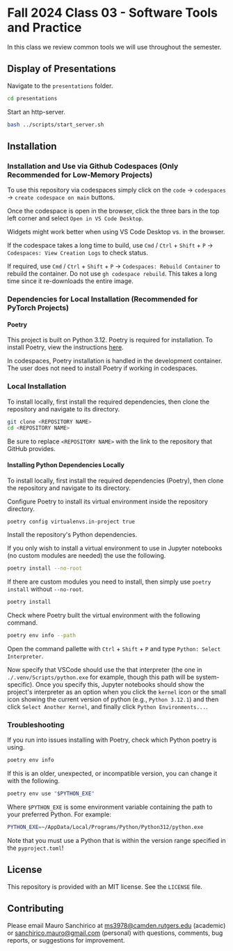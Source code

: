 # Fall 2024 Class 03 - Software Tools and Practice

In this class we review common tools we will use throughout the semester.

## Display of Presentations

Navigate to the `presentations` folder.

```bash
cd presentations
```

Start an http-server.

```bash
bash ../scripts/start_server.sh
```

## Installation

### Installation and Use via Github Codespaces (Only Recommended for Low-Memory Projects)

To use this repository via codespaces simply click on the `code` &rarr; `codespaces` &rarr; `create codespace on main` buttons.

Once the codespace is open in the browser, click the three bars in the top left corner and select `Open in VS Code Desktop`.

Widgets might work better when using VS Code Desktop vs. in the browser.

If the codespace takes a long time to build, use `Cmd` / `Ctrl` + `Shift` + `P` &rarr; `Codespaces: View Creation Logs` to check status.

If required, use `Cmd` / `Ctrl` + `Shift` + `P` &rarr; `Codespaces: Rebuild Container` to rebuild the container. Do not use `gh codespace rebuild`. This takes a long time since it re-downloads the entire image.

### Dependencies for Local Installation (Recommended for PyTorch Projects)

#### Poetry

This project is built on Python 3.12. Poetry is required for installation. To install Poetry, view the instructions [here](https://python-poetry.org/docs/).

In codespaces, Poetry installation is handled in the development container. The user does not need to install Poetry if working in codespaces.

### Local Installation

To install locally, first install the required dependencies, then clone the repository and navigate to its directory.

```bash
git clone <REPOSITORY NAME>
cd <REPOSITORY NAME>
```

Be sure to replace `<REPOSITORY NAME>` with the link to the repository that GitHub provides.

#### Installing Python Dependencies Locally

To install locally, first install the required dependencies (Poetry), then clone the repository and navigate to its directory.

Configure Poetry to install its virtual environment inside the repository directory.

```bash
poetry config virtualenvs.in-project true
```

Install the repository's Python dependencies.

If you only wish to install a virtual environment to use in Jupyter notebooks (no custom modules are needed) the use the following.

```bash
poetry install --no-root
```

If there are custom modules you need to install, then simply use `poetry install` without `--no-root`.

```bash
poetry install
```

Check where Poetry built the virtual environment with the following command.

```bash
poetry env info --path
```

Open the command pallette with `Ctrl` + `Shift` + `P` and type `Python: Select Interpreter`.

Now specify that VSCode should use the that interpreter (the one in `./.venv/Scripts/python.exe` for example, though this path will be system-specific). Once you specify this, Jupyter notebooks should show the project's interpreter as an option when you click the `kernel` icon or the small icon showing the current version of python (e.g., `Python 3.12.1`) and then click `Select Another Kernel`, and finally click `Python Environments...`.

### Troubleshooting

If you run into issues installing with Poetry, check which Python poetry is using.

```bash
poetry env info
```

If this is an older, unexpected, or incompatible version, you can change it with the following.

```bash
poetry env use "$PYTHON_EXE"
```

Where `$PYTHON_EXE` is some environment variable containing the path to your preferred Python. For example:

```bash
PYTHON_EXE=~/AppData/Local/Programs/Python/Python312/python.exe
```

Note that you must use a Python that is within the version range specified in the `pyproject.toml`!

## License

This repository is provided with an MIT license. See the `LICENSE` file.

## Contributing

Please email Mauro Sanchirico at ms3978@camden.rutgers.edu (academic) or sanchirico.mauro@gmail.com (personal) with questions, comments, bug reports, or suggestions for improvement.

